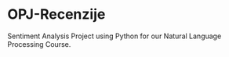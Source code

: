 # OPJ-Recenzije

Sentiment Analysis Project using Python for our Natural Language Processing Course.
